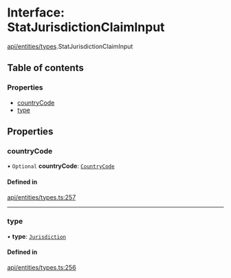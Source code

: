 # Interface: StatJurisdictionClaimInput

[api/entities/types](../wiki/api.entities.types).StatJurisdictionClaimInput

## Table of contents

### Properties

- [countryCode](../wiki/api.entities.types.StatJurisdictionClaimInput#countrycode)
- [type](../wiki/api.entities.types.StatJurisdictionClaimInput#type)

## Properties

### countryCode

• `Optional` **countryCode**: [`CountryCode`](../wiki/generated.types.CountryCode)

#### Defined in

[api/entities/types.ts:257](https://github.com/PolymeshAssociation/polymesh-sdk/blob/8a9e72221/src/api/entities/types.ts#L257)

___

### type

• **type**: [`Jurisdiction`](../wiki/api.entities.types.ClaimType#jurisdiction)

#### Defined in

[api/entities/types.ts:256](https://github.com/PolymeshAssociation/polymesh-sdk/blob/8a9e72221/src/api/entities/types.ts#L256)
